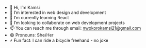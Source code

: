 - 👋 Hi, I’m Kamsi
- 👀 I’m interested in web design and development
- 🌱 I’m currently learning React
- 💞️ I’m looking to collaborate on web development projects
- 📫 You can reach me through email: nwokorokamsi21@gmail.com
- 😄 Pronouns: She/Her
- ⚡ Fun fact: I can ride a bicycle freehand - no joke

<!---
kamsi-n/kamsi-n is a ✨ special ✨ repository because its `README.md` (this file) appears on your GitHub profile.
You can click the Preview link to take a look at your changes.
--->

